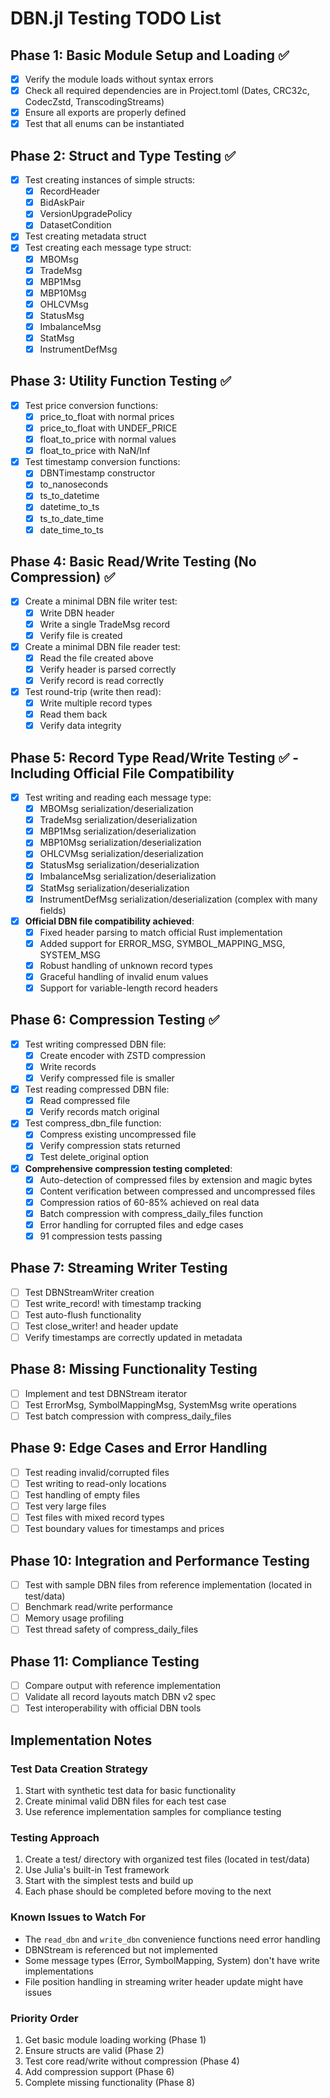 # DBN.jl Testing TODO List

## Phase 1: Basic Module Setup and Loading ✅

- [x] Verify the module loads without syntax errors
- [x] Check all required dependencies are in Project.toml (Dates, CRC32c, CodecZstd, TranscodingStreams)
- [x] Ensure all exports are properly defined
- [x] Test that all enums can be instantiated

## Phase 2: Struct and Type Testing ✅

- [x] Test creating instances of simple structs:
  - [x] RecordHeader
  - [x] BidAskPair
  - [x] VersionUpgradePolicy
  - [x] DatasetCondition
- [x] Test creating metadata struct
- [x] Test creating each message type struct:
  - [x] MBOMsg
  - [x] TradeMsg
  - [x] MBP1Msg
  - [x] MBP10Msg
  - [x] OHLCVMsg
  - [x] StatusMsg
  - [x] ImbalanceMsg
  - [x] StatMsg
  - [x] InstrumentDefMsg

## Phase 3: Utility Function Testing ✅

- [x] Test price conversion functions:
  - [x] price_to_float with normal prices
  - [x] price_to_float with UNDEF_PRICE
  - [x] float_to_price with normal values
  - [x] float_to_price with NaN/Inf
- [x] Test timestamp conversion functions:
  - [x] DBNTimestamp constructor
  - [x] to_nanoseconds
  - [x] ts_to_datetime
  - [x] datetime_to_ts
  - [x] ts_to_date_time
  - [x] date_time_to_ts

## Phase 4: Basic Read/Write Testing (No Compression) ✅

- [x] Create a minimal DBN file writer test:
  - [x] Write DBN header
  - [x] Write a single TradeMsg record
  - [x] Verify file is created
- [x] Create a minimal DBN file reader test:
  - [x] Read the file created above
  - [x] Verify header is parsed correctly
  - [x] Verify record is read correctly
- [x] Test round-trip (write then read):
  - [x] Write multiple record types
  - [x] Read them back
  - [x] Verify data integrity

## Phase 5: Record Type Read/Write Testing ✅ - Including Official File Compatibility

- [x] Test writing and reading each message type:
  - [x] MBOMsg serialization/deserialization
  - [x] TradeMsg serialization/deserialization
  - [x] MBP1Msg serialization/deserialization
  - [x] MBP10Msg serialization/deserialization
  - [x] OHLCVMsg serialization/deserialization
  - [x] StatusMsg serialization/deserialization
  - [x] ImbalanceMsg serialization/deserialization
  - [x] StatMsg serialization/deserialization
  - [x] InstrumentDefMsg serialization/deserialization (complex with many fields)
- [x] **Official DBN file compatibility achieved**:
  - [x] Fixed header parsing to match official Rust implementation
  - [x] Added support for ERROR_MSG, SYMBOL_MAPPING_MSG, SYSTEM_MSG
  - [x] Robust handling of unknown record types
  - [x] Graceful handling of invalid enum values
  - [x] Support for variable-length record headers

## Phase 6: Compression Testing ✅

- [x] Test writing compressed DBN file:
  - [x] Create encoder with ZSTD compression
  - [x] Write records
  - [x] Verify compressed file is smaller
- [x] Test reading compressed DBN file:
  - [x] Read compressed file
  - [x] Verify records match original
- [x] Test compress_dbn_file function:
  - [x] Compress existing uncompressed file
  - [x] Verify compression stats returned
  - [x] Test delete_original option
- [x] **Comprehensive compression testing completed**:
  - [x] Auto-detection of compressed files by extension and magic bytes
  - [x] Content verification between compressed and uncompressed files
  - [x] Compression ratios of 60-85% achieved on real data
  - [x] Batch compression with compress_daily_files function
  - [x] Error handling for corrupted files and edge cases
  - [x] 91 compression tests passing

## Phase 7: Streaming Writer Testing

- [ ] Test DBNStreamWriter creation
- [ ] Test write_record! with timestamp tracking
- [ ] Test auto-flush functionality
- [ ] Test close_writer! and header update
- [ ] Verify timestamps are correctly updated in metadata

## Phase 8: Missing Functionality Testing

- [ ] Implement and test DBNStream iterator
- [ ] Test ErrorMsg, SymbolMappingMsg, SystemMsg write operations
- [ ] Test batch compression with compress_daily_files

## Phase 9: Edge Cases and Error Handling

- [ ] Test reading invalid/corrupted files
- [ ] Test writing to read-only locations
- [ ] Test handling of empty files
- [ ] Test very large files
- [ ] Test files with mixed record types
- [ ] Test boundary values for timestamps and prices

## Phase 10: Integration and Performance Testing

- [ ] Test with sample DBN files from reference implementation (located in test/data)
- [ ] Benchmark read/write performance
- [ ] Memory usage profiling
- [ ] Test thread safety of compress_daily_files

## Phase 11: Compliance Testing

- [ ] Compare output with reference implementation
- [ ] Validate all record layouts match DBN v2 spec
- [ ] Test interoperability with official DBN tools

## Implementation Notes

### Test Data Creation Strategy

1. Start with synthetic test data for basic functionality
2. Create minimal valid DBN files for each test case
3. Use reference implementation samples for compliance testing

### Testing Approach

1. Create a test/ directory with organized test files (located in test/data)
2. Use Julia's built-in Test framework
3. Start with the simplest tests and build up
4. Each phase should be completed before moving to the next

### Known Issues to Watch For

- The `read_dbn` and `write_dbn` convenience functions need error handling
- DBNStream is referenced but not implemented
- Some message types (Error, SymbolMapping, System) don't have write implementations
- File position handling in streaming writer header update might have issues

### Priority Order

1. Get basic module loading working (Phase 1)
2. Ensure structs are valid (Phase 2)
3. Test core read/write without compression (Phase 4)
4. Add compression support (Phase 6)
5. Complete missing functionality (Phase 8)
